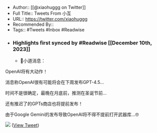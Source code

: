 - Author:: [[@xiaohuggg on Twitter]]
- Full Title:: Tweets From 小互
- URL:: https://twitter.com/xiaohuggg
- Recommended By::
- Tags:: #Tweets #Inbox #Readwise
- ### Highlights first synced by #Readwise [[December 10th, 2023]]
    - 📢小道消息：

OpenAI将有大动作！

消息称OpenAI很有可能将会在下周发布GPT-4.5… 

时间不是很确定，最晚在月底前，推测在圣诞节前…

还有推迟了的GPTs商店也将提前发布！

由于Google Gemini的发布导致OpenAI将不得不提前打开武器库…🤓 

![](https://pbs.twimg.com/media/GA6mEEFbcAAEuCp.jpg) ([View Tweet](https://twitter.com/xiaohuggg/status/1733505502150381931))
